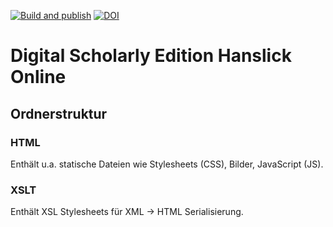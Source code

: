 [![Build and publish](https://github.com/Hanslick-Online/hsl-app/actions/workflows/build.yml/badge.svg)](https://github.com/Hanslick-Online/hsl-app/actions/workflows/build.yml) [![DOI](https://zenodo.org/badge/DOI/10.5281/zenodo.13945180.svg)](https://doi.org/10.5281/zenodo.13945180)

# Digital Scholarly Edition Hanslick Online

## Ordnerstruktur

### HTML

Enthält u.a. statische Dateien wie Stylesheets (CSS), Bilder, JavaScript (JS).

### XSLT

Enthält XSL Stylesheets für XML -> HTML Serialisierung.

